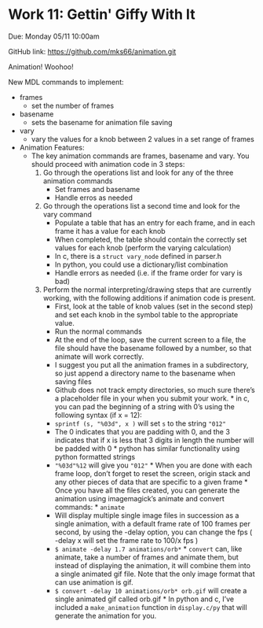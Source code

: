 # Work 11: Gettin' Giffy With It

Due: Monday 05/11 10:00am

GitHub link: https://github.com/mks66/animation.git

Animation! Woohoo!

New MDL commands to implement:
- frames
    - set the number of frames
- basename
    - sets the basename for animation file saving
- vary
    - vary the values for a knob between 2 values in a set range of frames
- Animation Features:
    - The key animation commands are frames, basename and vary. You should proceed with animation code in 3 steps:
        1. Go through the operations list and look for any of the three animation commands
            - Set frames and basename
            - Handle erros as needed
        2. Go through the operations list a second time and look for the vary command
            - Populate a table that has an entry for each frame, and in each frame it has a value for each knob
            - When completed, the table should contain the correctly set values for each knob (perform the varying calculation)
            - In c, there is a `struct vary_node` defined in parser.h
            - In python, you could use a dictionary/list combination
            - Handle errors as needed (i.e. if the frame order for vary is bad)
        3. Perform the normal interpreting/drawing steps that are currently working, with the following additions if animation code is present.
            - First, look at the table of knob values (set in the second step) and set each knob in the symbol table to the appropriate value.
            - Run the normal commands
            - At the end of the loop, save the current screen to a file, the file should have the basename followed by a number, so that animate will work correctly.
            - I suggest you put all the animation frames in a subdirectory, so just append a directory name to the basename when saving files
            - Github does not track empty directories, so much sure there’s a placeholder file in your when you submit your work. * in c, you can pad the beginning of a string with 0’s using the following syntax (if x = 12):
            - `sprintf (s, "%03d", x )` will set `s` to the string `"012"`
            - The 0 indicates that you are padding with 0, and the 3 indicates that if x is less that 3 digits in length the number will be padded with 0 * python has similar functionality using python formatted strings
            - `"%03d"%12` will give you `"012"` * When you are done with each frame loop, don’t forget to reset the screen, origin stack and any other pieces of data that are specific to a given frame * Once you have all the files created, you can generate the animation using imagemagick’s animate and convert commands: * `animate`
            - Will display multiple single image files in succession as a single animation, with a default frame rate of 100 frames per second, by using the -delay option, you can change the fps ( -delay x will set the frame rate to 100/x fps )
            - `$ animate -delay 1.7 animations/orb*` * `convert` can, like animate, take a number of frames and animate them, but instead of displaying the animation, it will combine them into a single animated gif file. Note that the only image format that can use animation is gif.
            - `$ convert -delay 10 animations/orb* orb.gif` will create a single animated gif called orb.gif * In python and c, I’ve included a `make_animation` function in `display.c/py` that will generate the animation for you.
